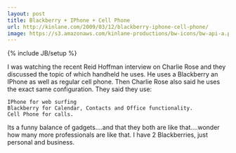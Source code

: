 ```yaml
---
layout: post
title: Blackberry + IPhone + Cell Phone
url: http://kinlane.com/2009/03/12/blackberry-iphone-cell-phone/
image: https://s3.amazonaws.com/kinlane-productions/bw-icons/bw-api-a.png
---
```

{% include JB/setup %}
I was watching the recent Reid Hoffman interview on Charlie Rose and they discussed the topic of which handheld he uses.
He uses a Blackberry an IPhone as well as regular cell phone. Then Charlie Rose also said he uses the exact same configuration.
They said they use:

	IPhone for web surfing
	Blackberry for Calendar, Contacts and Office functionality.
	Cell Phone for calls.

Its a funny balance of gadgets....and that they both are like that....wonder how many more professionals are like that.
I have 2 Blackberries, just personal and business.